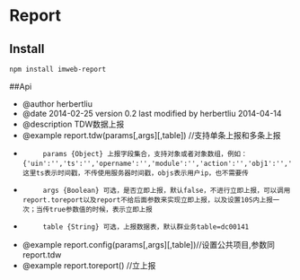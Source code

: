 Report
================

## Install
```html
npm install imweb-report
```
##Api

 * @author herbertliu
 * @date 2014-02-25 version 0.2 last modified by herbertliu 2014-04-14
 * @description TDW数据上报
 * @example report.tdw(params[,args][,table]) //支持单条上报和多条上报
 *			params {Object} 上报字段集合，支持对象或者对象数组，例如：{'uin':'','ts':'','opername':'','module':'','action':'','obj1':'','obj2':'','obj3':'','action':'','ver1':'','ver2':'','ver3':'','ver4':''}，这里ts表示时间戳，不传使用服务器时间戳，objs表示用户ip，也不需要传
 *			args {Boolean} 可选，是否立即上报，默认false，不进行立即上报，可以调用report.toreport以及report不给后面参数来实现立即上报，以及设置10S内上报一次；当传true参数值的时候，表示立即上报
 *			table {String} 可选，上报数据表，默认群业务table=dc00141
 * @example report.config(params[,args][,table])//设置公共项目,参数同report.tdw
 * @example report.toreport() //立上报